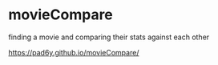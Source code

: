 # movieCompare
finding a movie and comparing their stats against each other

https://pad6y.github.io/movieCompare/
